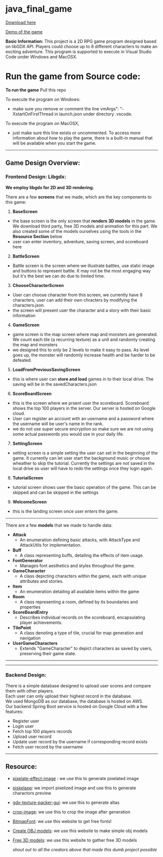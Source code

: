 # java_final_game


[Download here](https://github.com/Yunzez/java_final_game/releases)

[Demo of the game](https://drive.google.com/file/d/1ZqTbnSG492zKymKS702Zx6LidNqyazQp/view?usp=sharing)

**Basic Information:**
This project is a 2D RPG game program designed based on libGDX API. Players could choose up to 8 different characters to make an exciting adventure. This program is supported to execute in Visual Studio Code under Windows and MacOSX. 



# Run the game from Source code: 
**To run the game**
Pull this repo

To execute the program on Windows:
-  make sure you remove or comment the line vmArgs": "-XstartOnFirstThread in launch.json under directory .vscode. 


To execute the program on MacOSX, 
- just make sure this line exists or uncommented. To access more information about how to play the game, there is a built-in manual that will be available when you start the game. 

 
----------

## Game Design Overview: 

### Frontend Design: Libgdx: 

**We employ libgdx for 2D and 3D rendering.** 

There are a few **screens** that we made, which are the key components to this game:

1. **BaseScreen**
- the base screen is the only screen that **renders 3D models** in the game. We download third party, free 3D models and animation for this part. We also created some of the models ourselves using the tools in the **Resource Section** below 
- user can enter inventory, adventure, saving screen, and scoreboard here

2. **BattleScreen**
- Battle screen is the screen where we illustrate battles, use static image and buttons to represent battle. It may not be the most engaging way but it's the best we can do due to limited time.

3. **ChooseCharacterScreen**
- User can choose character from this screen, we currently have 8 characters, user can add their own chracters by modifying the characters.json. 
- the screen will present user the character and a story with their basic information 

4. **GameScreen**
- game screen is the map screen where map and monsters are generated. We count each tile (a recurring texture) as a unit and randomly creating the map and monsters
- we designed this to only be 2 levels to make it easy to pass. As level goes up, the monster will randomly increase health and be harder to be defeated. 

5. **LoadFromPreviousSavingScreen**
- this is where user can **store and load** games in to their local drive. The saving will be in the savedCharacters.json

6. **ScoreBoardScreen**
- this is the screen where we prsent user the scoreboard. Scoreboard shows the top 100 players in the server. Our server is hosted on Google cloud. 
- User can register an account with an username and a password where the username will be user's name in the rank. 
- we do not use super secure encryption so make sure we are not using some actual passwords you would use in your daily life. 

7. **SettingScreen**
- setting screen is a simple setting the user can set in the beginning of the game. It currently can let user start the background music or choose wheather to skip the tutorial. Currently the settings are not saved in the local drive so user will have to redo the settings once they login again. 

8. **TutorialScreen**
- tutorial screen shows user the basic operation of the game. This can be skipped and can be skipped in the settings

9. **WelcomeScreen**
- this is the landing screen once user enters the game. 

----------

There are a few **models** that we made to handle data:
- **Attack**
  - An enumeration defining basic attacks, with AttackType and AttackUtils for implementation.
- **Buff**
    - A class representing buffs, detailing the effects of item usage.
- **FontGenerator**
    - Manages font aesthetics and styles throughout the game.
- **GameCharacter**
    - A class depicting characters within the game, each with unique attributes and stories. 
- **Item**
    - An enumeration detailing all available items within the game
- **Room**
    - A class representing a room, defined by its boundaries and properties
- **ScoreBoardEntry**
    - Describes individual records on the scoreboard, encapsulating player achievements.
- **TilePoint**
    - A class denoting a type of tile, crucial for map generation and navigation
- **UserGameCharacters**
    - Extends "GameCharacter" to depict characters as saved by users, preserving their game state. 

----------
----------

### Backend Design:

There is a simple database designed to upload user scores and compare them with other players.  
Each user can only upload their highest record in the database.  
We used MongoDB as our database, the database is hosted on AWS.  
Our backend Spring Boot service is hosted on Google Cloud with a few features:

- Register user
- Login user
- Fetch top 100 players records
- Upload user record
- Update user record by the username if corresponding record exists
- Fetch user record by the username

----------

## Resource:
- [pixelate-effect-image](https://pinetools.com/pixelate-effect-image) : we use this to generate pixelated image
- [piskelapp](https://www.piskelapp.com/p/create/sprite): we import pixelized image and use this to generate charactors preview
- [gdx-texture-packer-gui](https://github.com/crashinvaders/gdx-texture-packer-gui): we use this to generate altas
- [crop-image](https://imageresizer.com/crop-image/editor): we use this to crop the image after generation
- [BitmapFont](https://www.dafont.com/bitmap.php): we use this website to get free fonts!
- [Create OBJ models](https://www.figuro.io/Designer): we use this website to make simple obj models
- [Free 3D models](https://www.turbosquid.com/Search/3D-Models/free/obj): we use this website to gather free 3D models

  *shout out to all the creators above that made this dumb project possible*
